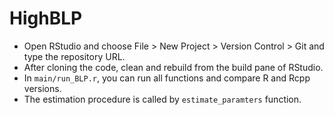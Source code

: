 # HighBLP

- Open RStudio and choose File > New Project > Version Control > Git and type the repository URL.
- After cloning the code, clean and rebuild from the build pane of RStudio.
- In `main/run_BLP.r`, you can run all functions and compare R and Rcpp versions.
- The estimation procedure is called by `estimate_paramters` function.

